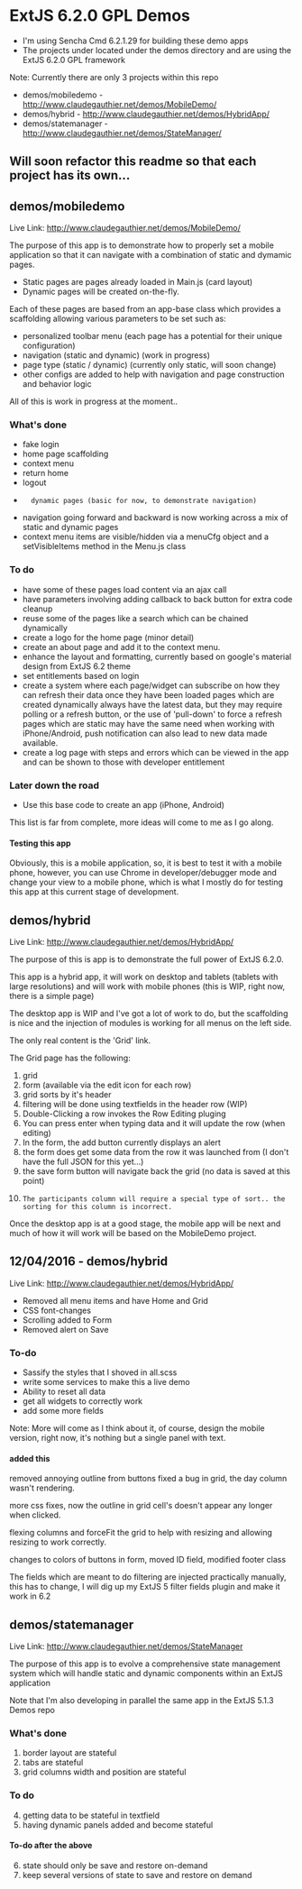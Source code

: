 # ExtJS 6.2.0 GPL Demos

-	I'm using Sencha Cmd 6.2.1.29 for building these demo apps
-	The projects under located under the demos directory and are using the ExtJS 6.2.0 GPL framework

Note: Currently there are only 3 projects within this repo 

-  demos/mobiledemo    - http://www.claudegauthier.net/demos/MobileDemo/
-  demos/hybrid        - http://www.claudegauthier.net/demos/HybridApp/
-  demos/statemanager  - http://www.claudegauthier.net/demos/StateManager/

## Will soon refactor this readme so that each project has its own...


## demos/mobiledemo

Live Link: http://www.claudegauthier.net/demos/MobileDemo/

The purpose of this app is to demonstrate how to properly set a mobile application so that it can navigate with a combination of static and dymamic pages.

- Static pages are pages already loaded in Main.js (card layout)
- Dynamic pages will be created on-the-fly.

Each of these pages are based from an app-base class which provides a scaffolding allowing various parameters to be set such as:
-	personalized toolbar menu (each page has a potential for their unique configuration)
-	navigation (static and dynamic) (work in progress)
-	page type (static / dynamic) (currently only static, will soon change)
-	other configs are added to help with navigation and page construction and behavior logic

All of this is work in progress at the moment..

### What's done

-	fake login
-	home page scaffolding
-	context menu
-	return home
-	logout
-   	dynamic pages (basic for now, to demonstrate navigation)
-	navigation going forward and backward is now working across a mix of static and dynamic pages
-	context menu items are visible/hidden via a menuCfg object and a setVisibleItems method in the Menu.js class

### To do

-	have some of these pages load content via an ajax call
-	have parameters involving adding callback to back button for extra code cleanup
-	reuse some of the pages like a search which can be chained dynamically
-	create a logo for the home page (minor detail)
-	create an about page and add it to the context menu.
-	enhance the layout and formatting, currently based on google's material design from ExtJS 6.2 theme
-	set entitlements based on login
-	create a system where each page/widget can subscribe on how they can refresh their data once they have been loaded
	pages which are created dynamically always have the latest data, but they may require polling or a refresh button, or the use of 'pull-down' to force a refresh
	pages which are static may have the same need
	when working with iPhone/Android, push notification can also lead to new data made available.
-	create a log page with steps and errors which can be viewed in the app and can be shown to those with developer entitlement	

### Later down the road
-	Use this base code to create an app (iPhone, Android)

This list is far from complete, more ideas will come to me as I go along.

#### Testing this app
 Obviously, this is a mobile application, so, it is best to test it with a mobile phone, however, you can use Chrome in developer/debugger mode and change your view to a mobile phone, which is what I mostly do for testing this app at this current stage of development.
 

## demos/hybrid

Live Link: http://www.claudegauthier.net/demos/HybridApp/

The purpose of this is app is to demonstrate the full power of ExtJS 6.2.0.

This app is a hybrid app, it will work on desktop and tablets (tablets with large resolutions) and will work with mobile phones (this is WIP, right now, there is a simple page)

The desktop app is WIP and I've got a lot of work to do, but the scaffolding is nice and the injection of modules is working for all menus on the left side.

The only real content is the 'Grid' link.

The Grid page has the following:
1.	grid
2.	form (available via the edit icon for each row)
3.	grid sorts by it's header
4.	filtering will be done using textfields in the header row (WIP)
5.	Double-Clicking a row invokes the Row Editing pluging
6.	You can press enter when typing data and it will update the row (when editing)
7.	In the form, the add button currently displays an alert
8.	the form does get some data from the row it was launched from (I don't have the full JSON for this yet...)
9.	the save form button will navigate back the grid (no data is saved at this point)
10. 	The participants column will require a special type of sort.. the sorting for this column is incorrect.


Once the desktop app is at a good stage, the mobile app will be next and much of how it will work will be based on the MobileDemo project.


## 12/04/2016 - demos/hybrid

Live Link: http://www.claudegauthier.net/demos/HybridApp/

-  Removed all menu items and have Home and Grid
-  CSS font-changes
-  Scrolling added to Form
-  Removed alert on Save

### To-do
-  Sassify the styles that I shoved in all.scss
-  write some services to make this a live demo
-  Ability to reset all data
-  get all widgets to correctly work
-  add some more fields


Note: More will come as I think about it, of course, design the mobile version, right now, it's nothing but a single panel with text.

#### added this
removed annoying outline from buttons
fixed a bug in grid, the day column wasn't rendering.

more css fixes, now the outline in grid cell's doesn't appear any longer when clicked.

flexing columns and forceFit the grid to help with resizing and allowing resizing to work correctly.

changes to colors of buttons in form, moved ID field, modified footer class

The fields which are meant to do filtering are injected practically manually, this has to change, I will dig up my ExtJS 5 filter fields plugin and make it work in 6.2


## demos/statemanager

Live Link: http://www.claudegauthier.net/demos/StateManager

The purpose of this app is to evolve a comprehensive state management system which will handle static and dynamic components within an ExtJS application

Note that I'm also developing in parallel the same app in the ExtJS 5.1.3 Demos repo


### What's done

1.  border layout are stateful
2.  tabs are stateful
3.  grid columns width and position are stateful


### To do

4.	getting data to be stateful in textfield
5.	having dynamic panels added and become stateful


#### To-do after the above

6.	state should only be save and restore on-demand
7.	keep several versions of state to save and restore on demand
